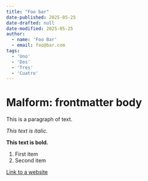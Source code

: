 ```yaml
---
title: "Foo bar"
date-published: 2025-05-25
date-drafted: null
date-modified: 2025-05-25
author:
  - name: 'Foo Bar'
  - email: foo@bar.com
tags:
  - 'Uno'
  - 'Dos'
  - 'Tres'
  - 'Cuatro'
---
```


# Malform: frontmatter body

This is a paragraph of text.

*This text is italic.*

**This text is bold.**

1.  First item
2.  Second item

[Link to a website](https://www.example.com)